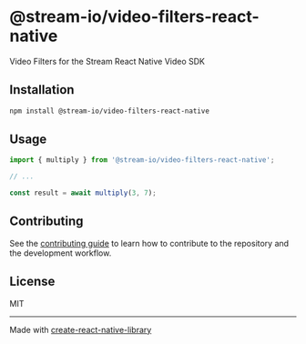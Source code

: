 # @stream-io/video-filters-react-native

Video Filters for the Stream React Native Video SDK

## Installation

```sh
npm install @stream-io/video-filters-react-native
```

## Usage

```js
import { multiply } from '@stream-io/video-filters-react-native';

// ...

const result = await multiply(3, 7);
```

## Contributing

See the [contributing guide](CONTRIBUTING.md) to learn how to contribute to the repository and the development workflow.

## License

MIT

---

Made with [create-react-native-library](https://github.com/callstack/react-native-builder-bob)

